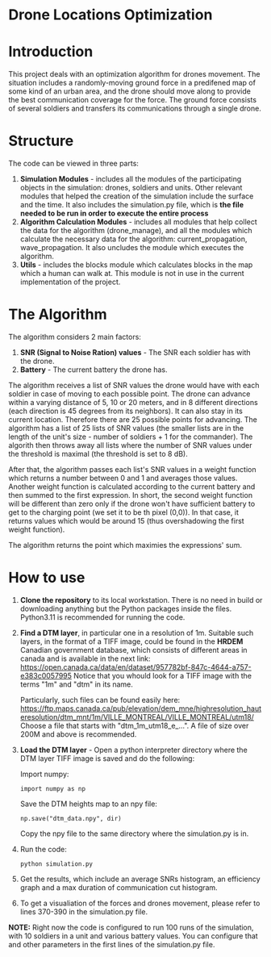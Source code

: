 # Drone Locations Optimization
# Introduction
This project deals with an optimization algorithm for drones movement.
The situation includes a randomly-moving ground force in a predifened map of some kind of an urban area,
and the drone should move along to provide the best communication coverage for the force.
The ground force consists of several soldiers and transfers its communications through a single drone.

# Structure
The code can be viewed in three parts:
1. **Simulation Modules** - includes all the modules of the participating objects in the simulation: drones, soldiers and units.
   Other relevant modules that helped the creation of the simulation include the surface and the time.
   It also includes the simulation.py file, which is **the file needed to be run in order to execute the entire
   process** 
3. **Algorithm Calculation Modules** - includes all modules that help collect the data for the algorithm (drone_manage), and all the modules
   which calculate the necessary data for the algorithm: current_propagation, wave_propagation.
   It also uncludes the module which executes the algorithm.
4. **Utils** - includes the blocks module which calculates blocks in the map which a human can walk at.
   This module is not in use in the current implementation of the project.

# The Algorithm
The algorithm considers 2 main factors:
1. **SNR (Signal to Noise Ration) values** - The SNR each soldier has with the drone.
2. **Battery** - The current battery the drone has.

The algorithm receives a list of SNR values the drone would have with each soldier in case of moving to each possible point.
The drone can advance within a varying distance of 5, 10 or 20 meters, and in 8 different directions (each direction is 45 degrees from its neighbors).
It can also stay in its current location. Therefore there are 25 possible points for advancing.
The algorithm has a list of 25 lists of SNR values (the smaller lists are in the length of the unit's size - number of soldiers + 1 for the commander).
The algorith then throws away all lists where the number of SNR values under the threshold is maximal (the threshold is set to 8 dB).

After that, the algorithm passes each list's SNR values in a weight function which returns a number between 0 and 1 and averages those values.
Another weight function is calculated according to the current battery and then summed to the first expression. In short, the second weight function
will be different than zero only if the drone won't have sufficient battery to get to the charging point (we set it to be th pixel (0,0)). In that case,
it returns values which would be around 15 (thus overshadowing the first weight function).

The algorithm returns the point which maximies the expressions' sum.

# How to use
1. **Clone the repository** to its local workstation.
   There is no need in build or downloading anything but the Python packages inside the files.
   Python3.11 is recommended for running the code.

2. **Find a DTM layer**, in particular one in a resolution of 1m.
   Suitable such layers, in the format of a TIFF image, could be found in the **HRDEM** Canadian government database, which consists of different areas in canada and
   is available in the next link:
   https://open.canada.ca/data/en/dataset/957782bf-847c-4644-a757-e383c0057995
   Notice that you whould look for a TIFF image with the terms "1m" and "dtm" in its name.

   Particularly, such files can be found easily here: https://ftp.maps.canada.ca/pub/elevation/dem_mne/highresolution_hauteresolution/dtm_mnt/1m/VILLE_MONTREAL/VILLE_MONTREAL/utm18/
   Choose a file that starts with "dtm_1m_utm18_e_...". A file of size over 200M and above is recommended.

4. **Load the DTM layer** - Open a python interpreter directory where the DTM layer TIFF image is saved and do the following:

   Import numpy:
   ```
   import numpy as np
   ```

   Save the DTM heights map to an npy file:
   
   ```
   np.save("dtm_data.npy", dir)
   ```

   Copy the npy file to the same directory where the simulation.py is in.

5. Run the code:
   ```
   python simulation.py
   ```

6. Get the results, which include an average SNRs histogram, an efficiency graph and a max duration of communication cut histogram.

7. To get a visualiation of the forces and drones movement, please refer to lines 370-390 in the simulation.py file.

**NOTE:** Right now the code is configured to run 100 runs of the simulation, with 10 soldiers in a unit
         and various battery values. You can configure that and other parameters in the first lines of the simulation.py file.

   
